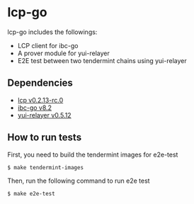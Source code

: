 # lcp-go

lcp-go includes the followings:
- LCP client for ibc-go
- A prover module for yui-relayer
- E2E test between two tendermint chains using yui-relayer

## Dependencies

- [lcp v0.2.13-rc.0](https://github.com/datachainlab/lcp/releases/tag/v0.2.13-rc.0)
- [ibc-go v8.2](https://github.com/cosmos/ibc-go/releases/tag/v8.2.0)
- [yui-relayer v0.5.12](https://github.com/hyperledger-labs/yui-relayer/releases/tag/v0.5.12)

## How to run tests

First, you need to build the tendermint images for e2e-test

```bash
$ make tendermint-images
```

Then, run the following command to run e2e test

```bash
$ make e2e-test
```
